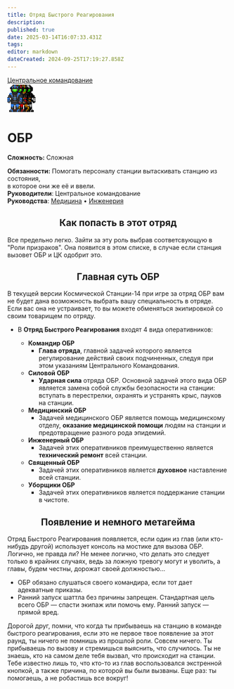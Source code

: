 ```yaml
---
title: Отряд Быстрого Реагирования
description: 
published: true
date: 2025-03-14T16:07:33.431Z
tags: 
editor: markdown
dateCreated: 2024-09-25T17:19:27.858Z
---
```


<div style="display: flex; justify-content: center;">
<div class="roles-passport ceco">
  <div class="title ceco"><a href="/roles/centralcommand">Центральное командование</a></div>
  <div>
    <div><div><img src="/roles/emergencyresponseteam.png"></div></div>
  <div><div>
    <h1>ОБР</h1>
    <p><strong>Сложность:</strong> Сложная</p>
    <strong>Обязанности:</strong> Помогать персоналу станции вытаскивать станцию из состояния,<br> в которое они же её и ввели.<br>
    <b>Руководители</b>: Центральное командование<br>
    <b>Руководства</b>: <a href="/ru/guides/medicine">Медицина</a> • <a href="/ru/guides/engineering">Инженерия</a>
  </div></div>
  </div>
</div>
</div>

## <center>Как попасть в этот отряд

Все предельно легко. Зайти за эту роль выбрав соответсвующую в "Роли призраков". Она появится в этом списке, в случае если станция вызовет ОБР и ЦК одобрит это.

## <center>Главная суть ОБР

В текущей версии Космической Станции-14 при игре за отряд ОБР вам не будет дана возможность выбрать вашу специальность в отряде. Если вас она не устраивает, то вы можете обменяться экипировкой со своим товарищем по отряду.

* В **Отряд Быстрого Реагирования** входят 4 вида оперативников:

  - **Командир ОБР** 
    - **Глава отряда**, главной задачей которого является регулирование действий своих подчиненных, следуя при этом указаниям Центрального Командования.
  - **Силовой ОБР** 
    - **Ударная сила** отряда ОБР. Основной задачей этого вида ОБР является замена собой службы безопасности на станции: вступать в перестрелки, охранять и устранять крыс, пауков на станции.
  - **Медицинский ОБР** 
    - Задачей медицинского ОБР является помощь медицинскому отделу, **оказание медицинской помощи** людям на станции и предотвращение разного рода эпидемий.
  - **Инженерный ОБР** 
    - Задачей этих оперативников преимущественно является **технический ремонт** всей станции.
  - **Священный ОБР** 
    - Задачей этих оперативников является **духовное** наставление всей станции.
  - **Уборщики ОБР** 
    - Задачей этих оперативников является поддержание станции в чистоте.

## <center>Появление и немного метагейма

Отряд Быстрого Реагирования появляется, если один из глав (или кто-нибудь другой) использует консоль на мостике для вызова ОБР. Логично, не правда ли? Не менее логично, что делать это следует только в крайних случаях, ведь за ложную тревогу могут и уволить, а главы, будем честны, дорожат своей должностью...

- ОБР обязано слушаться своего командира, если тот дает адекватные приказы.
- Ранний запуск шаттла без причины запрещен. Стандартная цель всего ОБР — спасти экипаж или помочь ему. Ранний запуск — прямой вред.

Дорогой друг, помни, что когда ты прибываешь на станцию в команде быстрого реагирования, если это не первое твое появление за этот раунд, ты ничего не помнишь из прошлой роли. Совсем ничего. Ты прибываешь по вызову и стремишься выяснить, что случилось. Ты не знаешь, кто на самом деле тебя вызвал, что происходит на станции. Тебе известно лишь то, что кто-то из глав воспользовался экстренной кнопкой, а также причина, по которой вы были вызваны. Еще раз: ты помогаешь, а не робастишь все вокруг!

<div class="table"></div>